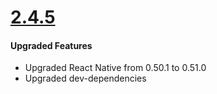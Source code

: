 # [2.4.5](https://github.com/GeekyAnts/NativeBase-KitchenSink/releases/tag/v2.4.5)


#### Upgraded Features

*	Upgraded React Native from 0.50.1 to 0.51.0
*   Upgraded dev-dependencies
